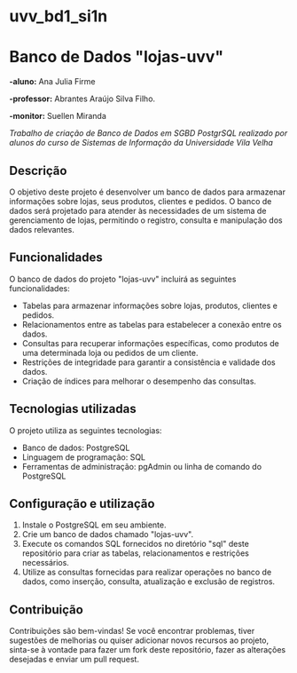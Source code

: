 uvv_bd1_si1n
===============


# Banco de Dados "lojas-uvv"

**-aluno:** Ana Julia Firme

**-professor:** Abrantes Araújo Silva Filho.

**-monitor:** Suellen Miranda


*Trabalho de criação de Banco de Dados em SGBD PostgrSQL realizado por alunos do curso de Sistemas de Informação da Universidade Vila Velha*

## Descrição

O objetivo deste projeto é desenvolver um banco de dados para armazenar informações sobre lojas, seus produtos, clientes e pedidos. O banco de dados será projetado para atender às necessidades de um sistema de gerenciamento de lojas, permitindo o registro, consulta e manipulação dos dados relevantes.

## Funcionalidades

O banco de dados do projeto "lojas-uvv" incluirá as seguintes funcionalidades:

- Tabelas para armazenar informações sobre lojas, produtos, clientes e pedidos.
- Relacionamentos entre as tabelas para estabelecer a conexão entre os dados.
- Consultas para recuperar informações específicas, como produtos de uma determinada loja ou pedidos de um cliente.
- Restrições de integridade para garantir a consistência e validade dos dados.
- Criação de índices para melhorar o desempenho das consultas.

## Tecnologias utilizadas

O projeto utiliza as seguintes tecnologias:

- Banco de dados: PostgreSQL
- Linguagem de programação: SQL
- Ferramentas de administração: pgAdmin ou linha de comando do PostgreSQL

## Configuração e utilização

1. Instale o PostgreSQL em seu ambiente.
2. Crie um banco de dados chamado "lojas-uvv".
3. Execute os comandos SQL fornecidos no diretório "sql" deste repositório para criar as tabelas, relacionamentos e restrições necessários.
4. Utilize as consultas fornecidas para realizar operações no banco de dados, como inserção, consulta, atualização e exclusão de registros.

## Contribuição

Contribuições são bem-vindas! Se você encontrar problemas, tiver sugestões de melhorias ou quiser adicionar novos recursos ao projeto, sinta-se à vontade para fazer um fork deste repositório, fazer as alterações desejadas e enviar um pull request.
